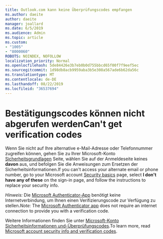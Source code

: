 ```yaml
---
title: Outlook.com kann keine Überprüfungscodes empfangen
ms.author: daeite
author: daeite
manager: joallard
ms.date: 6/5/2019
ms.audience: Admin
ms.topic: article
ms.custom:
- "1005"
- "8000060"
ROBOTS: NOINDEX, NOFOLLOW
localization_priority: Normal
ms.openlocfilehash: 5de84426e3b7eb0b0d755bbcd65f00f7f9eef5ec
ms.sourcegitcommit: 1d98db8acb9959aba3b5e308a567ade6b62da56c
ms.translationtype: MT
ms.contentlocale: de-DE
ms.lasthandoff: 08/22/2019
ms.locfileid: "36537694"
---
```

# <a name="cant-get-verification-codes"></a><span data-ttu-id="68c59-102">Bestätigungscodes können nicht abgerufen werden</span><span class="sxs-lookup"><span data-stu-id="68c59-102">Can't get verification codes</span></span>

<span data-ttu-id="68c59-103">Wenn Sie nicht auf Ihre alternative e-Mail-Adresse oder Telefonnummer zugreifen können, gehen Sie zu Ihrer Microsoft-Konto [Sicherheitsgrundlagen](https://account.microsoft.com/security) Seite, wählen Sie auf der Anmeldeseite keines **davon** aus, und befolgen Sie die Anweisungen zum Ersetzen der Sicherheitsinformationen.</span><span class="sxs-lookup"><span data-stu-id="68c59-103">If you can't access your alternate email or phone number, go to your Microsoft account [Security basics](https://account.microsoft.com/security) page, select **I don't have any of these** on the sign-in page, and follow the instructions to replace your security info.</span></span>

<span data-ttu-id="68c59-104">*Hinweis:* Die [Microsoft Authenticator-App](https://go.microsoft.com/fwlink/?linkid=2016117) benötigt keine Internetverbindung, um Ihnen einen Verifizierungscode zur Verfügung zu stellen.</span><span class="sxs-lookup"><span data-stu-id="68c59-104">*Note:* The [Microsoft Authenticator app](https://go.microsoft.com/fwlink/?linkid=2016117) does not require an internet connection to provide you with a verification code.</span></span>

<span data-ttu-id="68c59-105">Weitere Informationen finden Sie unter [Microsoft-Konto Sicherheitsinformationen und-Überprüfungscodes](https://support.microsoft.com/help/12428/).</span><span class="sxs-lookup"><span data-stu-id="68c59-105">To learn more, read [Microsoft account security info and verification codes](https://support.microsoft.com/help/12428/).</span></span>